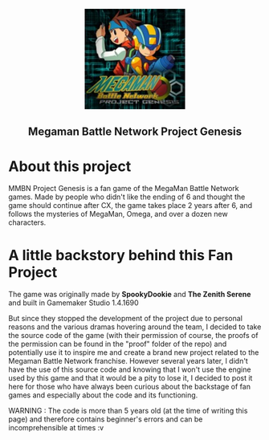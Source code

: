 <p align="center"><img src="https://github.com/d4nieru/MegamanBattleNetworkProjectGenesis/blob/main/icon/mmbnPG.jpeg"></p>
<h2 align="center"><b>Megaman Battle Network Project Genesis</b></h2>

# About this project

MMBN Project Genesis is a fan game of the MegaMan Battle Network games. Made by people who didn't like the ending of 6 and thought the game should continue after CX, the game takes place 2 years after 6, and follows the mysteries of MegaMan, Omega, and over a dozen new characters.

# A little backstory behind this Fan Project
The game was originally made by **SpookyDookie** and **The Zenith Serene** and built in Gamemaker Studio 1.4.1690

But since they stopped the development of the project due to personal reasons and the various dramas hovering around the team, I decided to take the source code of the game (with their permission of course, the proofs of the permission can be found in the "proof" folder of the repo) and potentially use it to inspire me and create a brand new project related to the Megaman Battle Network franchise. However several years later, I didn't have the use of this source code and knowing that I won't use the engine used by this game and that it would be a pity to lose it, I decided to post it here for those who have always been curious about the backstage of fan games and especially about the code and its functioning.

WARNING : The code is more than 5 years old (at the time of writing this page) and therefore contains beginner's errors and can be incomprehensible at times :v
